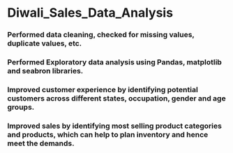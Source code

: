 # Diwali_Sales_Data_Analysis

### Performed data cleaning, checked for missing values, duplicate values, etc.
### Performed Exploratory data analysis using Pandas, matplotlib and seabron libraries.
### Improved customer experience by identifying potential customers across different states, occupation, gender and age groups.
### Improved sales by identifying most selling product categories and products, which can help to plan inventory and hence meet the demands.
